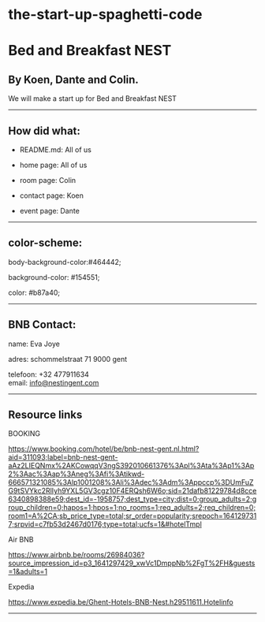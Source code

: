 # the-start-up-spaghetti-code

# Bed and Breakfast NEST

## By Koen, Dante and Colin.

We will make a start up for  Bed and Breakfast NEST

***

## How did what:


* README.md: All of us

* home page: All of us 

* room page: Colin

* contact page: Koen

* event page: Dante

***

## color-scheme:


body-background-color:#464442;

background-color: #154551;

color: #b87a40;


***

## BNB Contact:

name: Eva Joye

adres: schommelstraat 71 9000 gent

telefoon: +32 477911634  
email: info@nestingent.com

***

## Resource links

 BOOKING

https://www.booking.com/hotel/be/bnb-nest-gent.nl.html?aid=311093;label=bnb-nest-gent-aAz2LIEQNmx%2AKCowqqV3ngS392010661376%3Apl%3Ata%3Ap1%3Ap2%3Aac%3Aap%3Aneg%3Afi%3Atikwd-666571321085%3Alp1001208%3Ali%3Adec%3Adm%3Appccp%3DUmFuZG9tSVYkc2RlIyh9YXL5GV3cgz10F4ERQsh6W6o;sid=21dafb81229784d8cce6340898388e59;dest_id=-1958757;dest_type=city;dist=0;group_adults=2;group_children=0;hapos=1;hpos=1;no_rooms=1;req_adults=2;req_children=0;room1=A%2CA;sb_price_type=total;sr_order=popularity;srepoch=1641297317;srpvid=c7fb53d2467d0176;type=total;ucfs=1&#hotelTmpl

Air BNB

https://www.airbnb.be/rooms/26984036?source_impression_id=p3_1641297429_xwVc1DmppNb%2FgT%2FH&guests=1&adults=1

Expedia

https://www.expedia.be/Ghent-Hotels-BNB-Nest.h29511611.Hotelinfo

***



